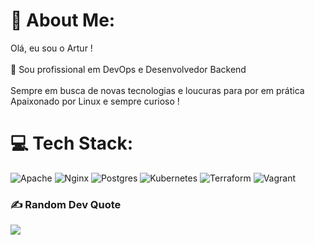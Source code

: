 # 💫 About Me:
Olá, eu sou o Artur ! <br><br>🚀 Sou profissional em DevOps e Desenvolvedor Backend<br><br>Sempre em busca de novas tecnologias e loucuras para por em prática<br>Apaixonado por Linux e sempre curioso ! 


# 💻 Tech Stack:
![Apache](https://img.shields.io/badge/apache-%23D42029.svg?style=for-the-badge&logo=apache&logoColor=white) ![Nginx](https://img.shields.io/badge/nginx-%23009639.svg?style=for-the-badge&logo=nginx&logoColor=white) ![Postgres](https://img.shields.io/badge/postgres-%23316192.svg?style=for-the-badge&logo=postgresql&logoColor=white) ![Kubernetes](https://img.shields.io/badge/kubernetes-%23326ce5.svg?style=for-the-badge&logo=kubernetes&logoColor=white) ![Terraform](https://img.shields.io/badge/terraform-%235835CC.svg?style=for-the-badge&logo=terraform&logoColor=white) ![Vagrant](https://img.shields.io/badge/vagrant-%231563FF.svg?style=for-the-badge&logo=vagrant&logoColor=white)

### ✍️ Random Dev Quote
![](https://quotes-github-readme.vercel.app/api?type=horizontal&theme=tokyonight)

